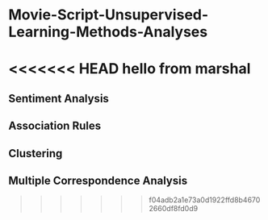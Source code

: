 # Movie-Script-Unsupervised-Learning-Methods-Analyses

<<<<<<< HEAD
hello from marshal
=======
## Sentiment Analysis

## Association Rules

## Clustering

## Multiple Correspondence Analysis
>>>>>>> f04adb2a1e73a0d1922ffd8b46702660df8fd0d9
